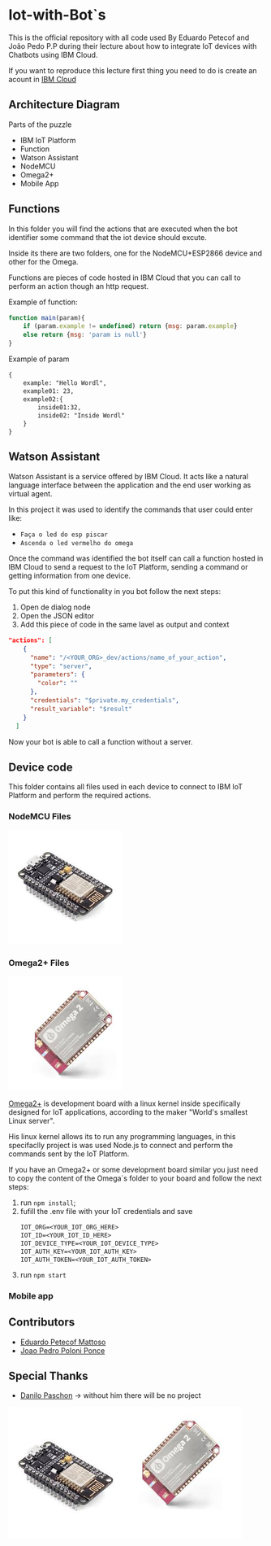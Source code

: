 # Iot-with-Bot`s

This is the official repository with all code used By Eduardo Petecof and João Pedo P.P during their lecture about how to integrate IoT devices with Chatbots using IBM Cloud.

If you want to reproduce this lecture first thing you need to do is create an acount in [IBM Cloud](https://bluemix.net)

## Architecture Diagram

Parts of the puzzle
* IBM IoT Platform
* Function
* Watson Assistant
* NodeMCU
* Omega2+
* Mobile App

## Functions

In this folder you will find the actions that are executed when the bot identifier some command that the iot device should excute.

Inside its there are two folders, one for the NodeMCU+ESP2866 device and other for the Omega.

Functions are pieces of code hosted in IBM Cloud that you can call to perform an action though an http request.

Example of function:

```javascript
function main(param){
    if (param.example != undefined) return {msg: param.example}
    else return {msg: 'param is null'}
}
```

Example of param

```josn
{
    example: "Hello Wordl",
    example01: 23,
    example02:{
        inside01:32,
        inside02: "Inside Wordl"
    }
}
```

## Watson Assistant

Watson Assistant is a service offered by IBM Cloud. It acts like a natural language interface between the application and the end user working as virtual agent.

In this project it was used to identify the commands that user could enter like:

* ```Faça o led do esp piscar```
* ```Ascenda o led vermelho do omega```

Once the command was identified the bot itself can call a function hosted in IBM Cloud to send a request to the IoT Platform, sending a command or getting information from one device.

To put this kind of functionality in you bot follow the next steps:

1. Open de dialog node
2. Open the JSON editor
3. Add this piece of code in the same lavel as output and context
```json
"actions": [
    {
      "name": "/<YOUR_ORG>_dev/actions/name_of_your_action",
      "type": "server",
      "parameters": {
        "color": ""
      },
      "credentials": "$private.my_credentials",
      "result_variable": "$result"
    }
  ]
```
Now your bot is able to call a function without a server.

## Device code

This folder contains all files used in each device to connect to IBM IoT Platform and perform the required actions.

### NodeMCU Files
![NodeMCU](/Img/NodeMCU.jpeg)

### Omega2+ Files
![Omega2+Img](/Img/Omega2.jpeg)

[Omega2+](http://onion.io) is development board with a linux kernel inside specifically designed for IoT applications, according to the maker "World's smallest Linux server".

His linux kernel allows its to run any programming languages, in this specifaclly project is was used Node.js to connect and perform the commands sent by the IoT Platform.

If you have an Omega2+ or some development board similar you just need to copy the content of the Omega`s folder to your board and follow the next steps:
1. run `npm install`;
2. fufill the .env file with your IoT credentials and save
   ```env
   IOT_ORG=<YOUR_IOT_ORG_HERE>
   IOT_ID=<YOUR_IOT_ID_HERE>
   IOT_DEVICE_TYPE=<YOUR_IOT_DEVICE_TYPE>
   IOT_AUTH_KEY=<YOUR_IOT_AUTH_KEY>
   IOT_AUTH_TOKEN=<YOUR_IOT_AUTH_TOKEN>
   ```
3. run `npm start`

### Mobile app

## Contributors
* [Eduardo Petecof Mattoso](https://github.com/epetecof)
* [Joao Pedro Poloni Ponce](https://github.com/JoaoPedroPP)

## Special Thanks
* [Danilo Paschon](https://www.linkedin.com/in/danilo-paschon/) -> without him there will be no project
  

![Node+Omega](/Img/MCU+Omega.jpeg)